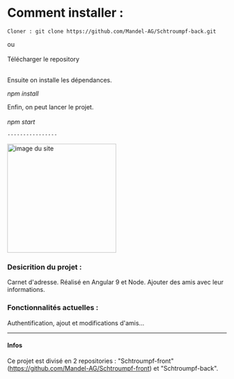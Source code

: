 <h1>Comment installer :</h1> 

	Cloner : git clone https://github.com/Mandel-AG/Schtroumpf-back.git
  
ou </br>
</br>
Télécharger le repository</strong>
	
</br>
Ensuite on installe les dépendances.</br>

<em>npm install </em>
  </br>
	
Enfin, on peut lancer le projet.</br>
</br>
	<em>npm start</em>
	

	
	----------------
	
	
<img src="https://agb-man-portfolio.netlify.app/static/media/appartoo.3d173490.png" alt="image du site" width="250"/>
	
	


<h3>Desicrition du projet :</h3>

Carnet d'adresse.
Réalisé en Angular 9 et Node.
Ajouter des amis avec leur informations.


<h3>Fonctionnalités actuelles :</h3>

Authentification, ajout et modifications d'amis...
 

-----------

<h4>Infos</h4>

Ce projet est divisé en 2 repositories : "Schtroumpf-front" (https://github.com/Mandel-AG/Schtroumpf-front) et "Schtroumpf-back".




